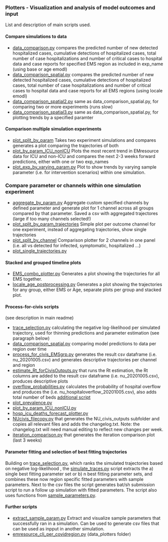 
### Plotters  - Visualization and analysis of model outcomes and input
List and description of main scripts used.

#### Compare simulations to data 
- [data_comparison.py](https://github.com/numalariamodeling/covid-chicago/blob/master/plotters/data_comparison.py) 
compares the predicted number of new detected hospitalized cases, cumulative detections of hospitalized cases, total number of case hospitalizations and number of critical cases to hospital data and case reports for specified EMS region as included in exp_name (using base or age emodl)
- [data_comparison_spatial.py](https://github.com/numalariamodeling/covid-chicago/blob/master/plotters/data_comparison_spatial.py) 
compares the predicted number of new detected hospitalized cases, cumulative detections of hospitalized cases, total number of case hospitalizations and number of critical cases to hospital data and case reports for all EMS regions (using locale emodl) 
- [data_comparison_spatial2.py](https://github.com/numalariamodeling/covid-chicago/blob/master/plotters/data_comparison_spatial2.py) 
same as data_comparison_spatial.py, for comparing two or more experiments (runs slow)
- [data_comparison_spatial3.py](https://github.com/numalariamodeling/covid-chicago/blob/master/plotters/data_comparison_spatial3.py) 
same as data_comparison_spatial.py, for plotting trends by a specified paramter

#### Comparison multiple simulation experiments 
- [plot_split_by_param](https://github.com/numalariamodeling/covid-chicago/blob/master/plotters/plot_split_by_param.py)
Takes two experiment simulations and compares generates a plot comparing the trajectories of both
- [plot_by_param_ICU_nonICU](https://github.com/numalariamodeling/covid-chicago/blob/master/plotters/plot_by_param_ICU_nonICU.py)
Plots the most recent trend in EMresource data for ICU and non-ICU and compares the next 2-3 weeks forward predictions, either with one or two exp_names
- [plot_exp_by_varying_param.py](https://github.com/numalariamodeling/covid-chicago/blob/master/plotters/plot_exp_by_varying_param.py)
Plot to show trends by varying sample parameter (i.e. for intervention scenarios) within one simulation.

### Compare parameter or channels within one simulation experiment
- [aggregate_by_param.py](https://github.com/numalariamodeling/covid-chicago/blob/master/plotters/aggregate_by_param.py)
Aggregate custom specified channels by defined parameter and generate plot for 1 channel across all groups compared by that parameter. Saved a csv with aggregated trajectores (large if too many channels selected!)
- [plot_split_by_param_trajectories](https://github.com/numalariamodeling/covid-chicago/blob/master/plotters/plot_split_by_param_trajectories.py)
Simple plot per outcome channel for one experiment, instead of aggregating trajectories, show single trajectories
- [plot_split_by_channel](https://github.com/numalariamodeling/covid-chicago/blob/master/plotters/plot_split_by_channel.py)
Comparison plotter for 2 channels in one panel (i.e. all vs detected for infected, symptomatic, hospitalized ...)
- [plot_single_trajectories.py](https://github.com/numalariamodeling/covid-chicago/blob/master/plotters/plot_single_trajectories.py)


#### Stacked and grouped timeline plots
- [EMS_combo_plotter.py](https://github.com/numalariamodeling/covid-chicago/blob/master/plotters/EMS_combo_plotter.py)
Generates a plot showing the trajectories for all EMS together.
- [locale_age_postprocessing.py](https://github.com/numalariamodeling/covid-chicago/blob/master/plotters/locale_age_postprocessing.py)
Generates a plot showing the trajectories for any group, either EMS or Age, separate plots per group and stacked plot. 


#### Process-for-civis scripts
(see description in main readme)
- [trace_selection.py](https://github.com/numalariamodeling/covid-chicago/blob/master/plotters/trace_selection.py) calculating the negative log-likelihood per simulated trajectory, used for thinning predictions and parameter estimation (see paragraph below)
- [data_comparison_spatial.py](https://github.com/numalariamodeling/covid-chicago/blob/master/plotters/data_comparison_spatial.py) comparing model predictions to data per region over time
- [process_for_civis_EMSgrp.py](https://github.com/numalariamodeling/covid-chicago/blob/master/plotters/process_for_civis_EMSgrp.py) generates the result csv dataframe (i.e. nu_20201005.csv) and generates descriptive trajectories per channel and region
- [estimate_Rt_forCivisOutputs.py](https://github.com/numalariamodeling/covid-chicago/blob/master/plotters/estimate_Rt_forCivisOutputs.py)  that  runs the Rt estimation, the Rt columns are added to the result csv dataframe (i.e. nu_20201005.csv), produces descriptive plots
- [overflow_probabilities.py](https://github.com/numalariamodeling/covid-chicago/blob/master/plotters/overflow_probabilities.py) calculates the probability of hospital overflow and produces the  (i.e. nu_hospitaloverflow_20201005.csv), also adds total number of beds [additional script](https://github.com/numalariamodeling/covid-chicago/blob/master/plotters/overflow_numbers.py)
- [plot_prevalence.py](https://github.com/numalariamodeling/covid-chicago/blob/master/plotters/plot_prevalence.py)
- [plot_by_param_ICU_nonICU.py](https://github.com/numalariamodeling/covid-chicago/blob/master/plotters/plot_by_param_ICU_nonICU.py)
- [hosp_icu_deaths_forecast_plotter.py](https://github.com/numalariamodeling/covid-chicago/blob/master/plotters/hosp_icu_deaths_forecast_plotter.py)
- [NUcivis_filecopy.py](https://github.com/numalariamodeling/covid-chicago/blob/master/plotters/NUcivis_filecopy.py) that generates the NU_civis_outputs subfolder and copies all relevant files and adds the changelog.txt. Note: the changelog.txt will need manual editing to reflect new changes per week. 
- [iteration_comparison.py](https://github.com/numalariamodeling/covid-chicago/blob/master/plotters/iteration_comparison.py) that  generates the iteration comparison plot (last 3 weeks)

#### Parameter fitting and selection of best fitting trajectories 
Building on [trace_selection.py](https://github.com/numalariamodeling/covid-chicago/blob/master/plotters/trace_selection.py), which ranks the simulated trajectories based on negative log-likelihood , the 
 [simulate_traces.py](https://github.com/numalariamodeling/covid-chicago/blob/master/plotters/simulate_traces.py) script extracts the a) single best fitting parameter set or b) n best fitting parameter sets, 
 and combines these now region specific fitted parameters with sample parameters. Next to the csv files the script generates bat/sh submission script to run a follow up simulation with fitted parameters. 
The script also uses functions from [sample_parameters.py](https://github.com/numalariamodeling/covid-chicago/blob/master/sample_parameters.py).

#### Further scripts 
- [extract_sample_param.py](https://github.com/numalariamodeling/covid-chicago/blob/master/plotters/extract_sample_param.py) 
Extract and visualize sample parameters that successfully ran in a simulation. Can be used to generate csv files that can be used as inpput in another simulation.
- [emresource_cli_per_covidregion.py](https://github.com/numalariamodeling/covid-chicago/blob/master/data_plotters/emresource_cli_per_covidregion.py) (data_plotters folder)


